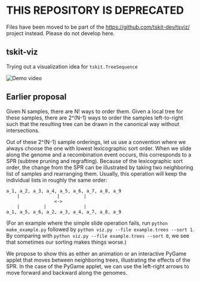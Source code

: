 # THIS REPOSITORY IS DEPRECATED

Files have been moved to be part of the https://github.com/tskit-dev/tsviz/ project instead. Please do not develop here.

## tskit-viz

Trying out a visualization idea for `tskit.TreeSequence`

![Demo video](static/tskit-viz-demo.gif)

## Earlier proposal

Given N samples, there are N! ways to order them. Given a local tree for these samples, there are 2^(N-1) ways to order the samples left-to-right such that the resulting tree can be drawn in the canonical way without intersections.

Out of these 2^(N-1) sample orderings, let us use a convention where we always choose the one with lowest lexicographic sort order. When we slide along the genome and a recombination event occurs, this corresponds to a SPR (subtree pruning and regrafting). Because of the lexicographic sort order, the change from the SPR can be illustrated by taking two neighboring list of samples and rearranging them. Usually, this operation will keep the individual lists in roughly the same order:
```
a_1, a_2, a_3, a_4, a_5, a_6, a_7, a_8, a_9
    |              |         |
                  <->
    |         |              |
a_1, a_5, a_6, a_2, a_3, a_4, a_7, a_8, a_9
```

(For an example where the simple slide operation fails, run `python make_example.py` followed by `python viz.py --file example.trees --sort 1`. By comparing with `python viz.py --file example.trees --sort 0`, we see that sometimes our sorting makes things worse.)

We propose to show this as either an animation or an interactive PyGame applet that moves between neighboring trees, illustrating the effects of the SPR. In the case of the PyGame applet, we can use the left-right arrows to move forward and backward along the genomes.
